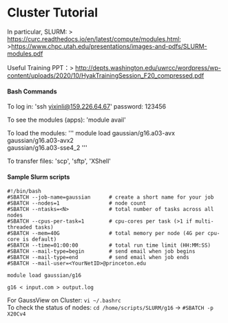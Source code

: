# Cluster Tutorial

In particular, SLURM: > https://curc.readthedocs.io/en/latest/compute/modules.html; >https://www.chpc.utah.edu/presentations/images-and-pdfs/SLURM-modules.pdf

Useful Training PPT：> http://depts.washington.edu/uwrcc/wordpress/wp-content/uploads/2020/10/HyakTrainingSession_F20_compressed.pdf

#### Bash Commands
To log in: 'ssh yixinli@159.226.64.67' password: 123456

To see the modules (apps): 'module avail'

To load the modules: ''' module load gaussian/g16.a03-avx                          
gaussian/g16.a03-avx2                         
gaussian/g16.a03-sse4_2  '''

To transfer files: 'scp', 'sftp', 'XShell'

#### Sample Slurm scripts 
```
#!/bin/bash
#SBATCH --job-name=gaussian      # create a short name for your job
#SBATCH --nodes=1                # node count
#SBATCH --ntasks=<N>             # total number of tasks across all nodes
#SBATCH --cpus-per-task=1        # cpu-cores per task (>1 if multi-threaded tasks)
#SBATCH --mem=40G                # total memory per node (4G per cpu-core is default)
#SBATCH --time=01:00:00          # total run time limit (HH:MM:SS)
#SBATCH --mail-type=begin        # send email when job begins
#SBATCH --mail-type=end          # send email when job ends
#SBATCH --mail-user=<YourNetID>@princeton.edu

module load gaussian/g16

g16 < input.com > output.log
```

For GaussView on Cluster: `vi ~/.bashrc`  
To check the status of nodes: `cd /home/scripts/SLURM/g16` → `#SBATCH -p X20Cv4`

